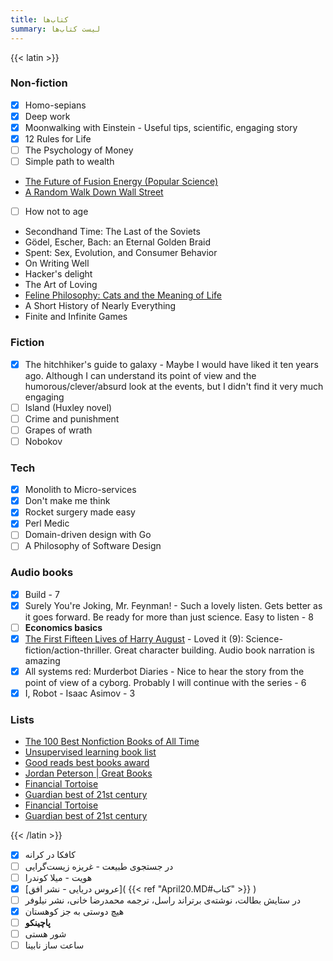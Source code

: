 ```yaml
---
title: کتاب‌ها
summary: لیست کتاب‌ها
---
```


{{< latin >}}

### Non-fiction
- [X] Homo-sepians
- [X] Deep work
- [X] Moonwalking with Einstein - Useful tips, scientific, engaging story
- [X] 12 Rules for Life
- [ ] The Psychology of Money
- [ ] Simple path to wealth
- [The Future of Fusion Energy (Popular Science)](https://eli.thegreenplace.net/2022/book-review-the-future-of-fusion-energy-by-j-parisi-and-j-ball/)
- [A Random Walk Down Wall Street](https://www.amazon.com/Random-Walk-Down-Wall-Street-dp-1324051132/dp/1324051132/ref=nav_signin)
- [ ] How not to age
- Secondhand Time: The Last of the Soviets
- Gödel, Escher, Bach: an Eternal Golden Braid
- Spent: Sex, Evolution, and Consumer Behavior
- On Writing Well
- Hacker's delight
- The Art of Loving
- [Feline Philosophy: Cats and the Meaning of Life](https://lareviewofbooks.org/article/cats-and-the-good-life/)
- A Short History of Nearly Everything
- Finite and Infinite Games

### Fiction
- [X] The hitchhiker's guide to galaxy - Maybe I would have liked it ten years ago. Although I can understand its point of view and the humorous/clever/absurd look at the events, but I didn't find it very much engaging
- [ ] Island (Huxley novel)
- [ ] Crime and punishment
- [ ] Grapes of wrath
- [ ] Nobokov

### Tech
- [X] Monolith to Micro-services
- [X] Don't make me think
- [X] Rocket surgery made easy
- [X] Perl Medic
- [ ] Domain-driven design with Go
- [ ] A Philosophy of Software Design

### Audio books
- [X] Build - 7
- [X] Surely You're Joking, Mr. Feynman! - Such a lovely listen. Gets better as it goes forward. Be ready for more than just science. Easy to listen - 8
- [ ] **Economics basics**
- [X] [The First Fifteen Lives of Harry August](https://youtu.be/dMYgY5FhO3M?t=306) - Loved it (9): Science-fiction/action-thriller. Great character building. Audio book narration is amazing
- [X] All systems red: Murderbot Diaries - Nice to hear the story from the point of view of a cyborg. Probably I will continue with the series - 6
- [X] I, Robot - Isaac Asimov - 3

### Lists

- [The 100 Best Nonfiction Books of All Time](https://www.goodreads.com/list/show/1.Best_Non_Fiction_Books)
- [Unsupervised learning book list](https://danielmiessler.com/podcast/unsupervised-learning-book-list/)
- [Good reads best books award](https://www.goodreads.com/choiceawards/best-books-2022)
- [Jordan Peterson | Great Books](https://www.jordanbpeterson.com/great-books/)
- [Financial Tortoise](https://www.financialtortoise.com/bestbooks)
- [Guardian best of 21st century](https://www.theguardian.com/books/2019/sep/21/best-books-of-the-21st-century)
- [Financial Tortoise](https://www.financialtortoise.com/bestbooks)
- [Guardian best of 21st century](https://www.theguardian.com/books/2019/sep/21/best-books-of-the-21st-century)

{{< /latin >}}

- [X] کافکا در کرانه
- [ ] در جستجوی طبیعت - غریزه زیست‌گرایی
- [ ] هویت - میلا کوندرا
- [X] [عروس دریایی - نشر افق]( {{< ref "April20.MD#کتاب" >}} )
- [ ] در ستایش بطالت، نوشته‌ی برتراند راسل، ترجمه محمدرضا خانی، نشر نیلوفر
- [X] هیچ دوستی به جز کوهستان
- [ ] **پاچینکو**
- [ ] شور هستی
- [ ] ساعت ساز نابینا
